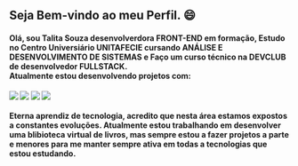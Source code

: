  <h2><b>Seja Bem-vindo ao meu Perfil. 😄<b></h2>

<h4> Olá, sou Talita Souza desenvolverdora FRONT-END em formação, Estudo no Centro Universiário <b>UNITAFECIE</b> cursando ANÁLISE E DESENVOLVIMENTO DE SISTEMAS e Faço um curso técnico na  DEVCLUB de desenvolvedor FULLSTACK.<br>
  Atualmente estou desenvolvendo projetos com:</h4> <img src="https://img.shields.io/badge/HTML5-E34F26?style=for-the-badge&logo=html5&logoColor=white"/> <img src="https://img.shields.io/badge/CSS3-1572B6?style=for-the-badge&logo=css3&logoColor=white"/> <img src="https://img.shields.io/badge/Sass-CC6699?style=for-the-badge&logo=sass&logoColor=white"/> <img src="https://img.shields.io/badge/JavaScript-323330?style=for-the-badge&logo=javascript&logoColor=F7DF1E"/> 
<br> <br>Eterna aprendiz de tecnologia, acredito que nesta área estamos expostos a constantes evoluções. Atualmente estou trabalhando em desenvolver uma blibioteca virtual de livros, mas sempre estou a fazer projetos a parte e menores para me manter sempre ativa em todas a tecnologias que estou estudando.
 



